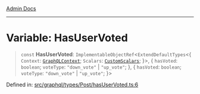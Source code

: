[Admin Docs](/)

***

# Variable: HasUserVoted

> `const` **HasUserVoted**: `ImplementableObjectRef`\<`ExtendDefaultTypes`\<\{ `Context`: [`GraphQLContext`](../../../../context/type-aliases/GraphQLContext.md); `Scalars`: [`CustomScalars`](../../../../scalars/type-aliases/CustomScalars.md); \}\>, \{ `hasVoted`: `boolean`; `voteType`: `"down_vote"` \| `"up_vote"`; \}, \{ `hasVoted`: `boolean`; `voteType`: `"down_vote"` \| `"up_vote"`; \}\>

Defined in: [src/graphql/types/Post/hasUserVoted.ts:6](https://github.com/PalisadoesFoundation/talawa-api/blob/b92360e799fdc7cf89a1346eb8395735c501ee9c/src/graphql/types/Post/hasUserVoted.ts#L6)
